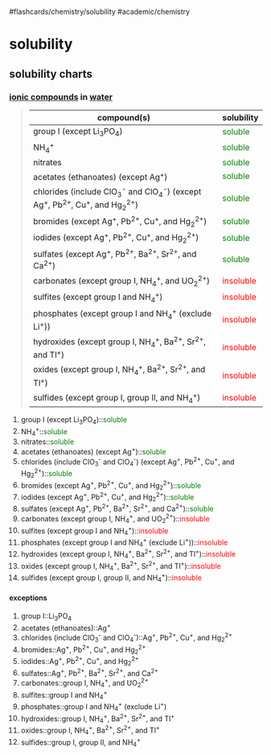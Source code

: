 #flashcards/chemistry/solubility #academic/chemistry

# solubility

## solubility charts

### [ionic compounds](ionic%20compound) in [water](water)
> compound(s) | solubility
> -|-
> group I (except Li<sub>3</sub>PO<sub>4</sub>) | <span style="color: green;">soluble</span>
> NH<sub>4</sub><sup>+</sup> | <span style="color: green;">soluble</span>
> nitrates | <span style="color: green;">soluble</span>
> acetates (ethanoates) (except Ag<sup>+</sup>) | <span style="color: green;">soluble</span>
> chlorides (include ClO<sub>3</sub><sup>-</sup> and ClO<sub>4</sub><sup>-</sup>) (except Ag<sup>+</sup>, Pb<sup>2+</sup>, Cu<sup>+</sup>, and Hg<sub>2</sub><sup>2+</sup>) | <span style="color: green;">soluble</span>
> bromides (except Ag<sup>+</sup>, Pb<sup>2+</sup>, Cu<sup>+</sup>, and Hg<sub>2</sub><sup>2+</sup>) | <span style="color: green;">soluble</span>
> iodides (except Ag<sup>+</sup>, Pb<sup>2+</sup>, Cu<sup>+</sup>, and Hg<sub>2</sub><sup>2+</sup>) | <span style="color: green;">soluble</span>
> sulfates (except Ag<sup>+</sup>, Pb<sup>2+</sup>, Ba<sup>2+</sup>, Sr<sup>2+</sup>, and Ca<sup>2+</sup>) | <span style="color: green;">soluble</span>
> carbonates (except group I, NH<sub>4</sub><sup>+</sup>, and UO<sub>2</sub><sup>2+</sup>) | <span style="color: red;">insoluble</span>
> sulfites (except group I and NH<sub>4</sub><sup>+</sup>) | <span style="color: red;">insoluble</span>
> phosphates (except group I and NH<sub>4</sub><sup>+</sup> (exclude Li<sup>+</sup>)) | <span style="color: red;">insoluble</span>
> hydroxides (except group I, NH<sub>4</sub><sup>+</sup>, Ba<sup>2+</sup>, Sr<sup>2+</sup>, and Tl<sup>+</sup>) | <span style="color: red;">insoluble</span>
> oxides (except group I, NH<sub>4</sub><sup>+</sup>, Ba<sup>2+</sup>, Sr<sup>2+</sup>, and Tl<sup>+</sup>) | <span style="color: red;">insoluble</span>
> sulfides (except group I, group II, and NH<sub>4</sub><sup>+</sup>) | <span style="color: red;">insoluble</span>
1. group I (except Li<sub>3</sub>PO<sub>4</sub>)::<span style="color: green;">soluble</span> <!--SR:!2023-06-11,234,210-->
2. NH<sub>4</sub><sup>+</sup>::<span style="color: green;">soluble</span> <!--SR:!2023-06-07,276,262-->
3. nitrates::<span style="color: green;">soluble</span> <!--SR:!2022-10-28,119,216-->
4. acetates (ethanoates) (except Ag<sup>+</sup>)::<span style="color: green;">soluble</span> <!--SR:!2023-04-15,228,242-->
5. chlorides (include ClO<sub>3</sub><sup>-</sup> and ClO<sub>4</sub><sup>-</sup>) (except Ag<sup>+</sup>, Pb<sup>2+</sup>, Cu<sup>+</sup>, and Hg<sub>2</sub><sup>2+</sup>)::<span style="color: green;">soluble</span> <!--SR:!2023-04-01,222,248-->
6. bromides (except Ag<sup>+</sup>, Pb<sup>2+</sup>, Cu<sup>+</sup>, and Hg<sub>2</sub><sup>2+</sup>)::<span style="color: green;">soluble</span> <!--SR:!2022-10-25,129,246-->
7. iodides (except Ag<sup>+</sup>, Pb<sup>2+</sup>, Cu<sup>+</sup>, and Hg<sub>2</sub><sup>2+</sup>)::<span style="color: green;">soluble</span> <!--SR:!2022-10-24,128,242-->
8. sulfates (except Ag<sup>+</sup>, Pb<sup>2+</sup>, Ba<sup>2+</sup>, Sr<sup>2+</sup>, and Ca<sup>2+</sup>)::<span style="color: green;">soluble</span> <!--SR:!2023-04-22,235,241-->
9. carbonates (except group I, NH<sub>4</sub><sup>+</sup>, and UO<sub>2</sub><sup>2+</sup>)::<span style="color: red;">insoluble</span> <!--SR:!2022-10-30,134,248-->
10. sulfites (except group I and NH<sub>4</sub><sup>+</sup>)::<span style="color: red;">insoluble</span> <!--SR:!2022-11-21,91,206-->
11. phosphates (except group I and NH<sub>4</sub><sup>+</sup> (exclude Li<sup>+</sup>))::<span style="color: red;">insoluble</span> <!--SR:!2023-03-02,192,230-->
12. hydroxides (except group I, NH<sub>4</sub><sup>+</sup>, Ba<sup>2+</sup>, Sr<sup>2+</sup>, and Tl<sup>+</sup>)::<span style="color: red;">insoluble</span> <!--SR:!2023-07-20,273,230-->
13. oxides (except group I, NH<sub>4</sub><sup>+</sup>, Ba<sup>2+</sup>, Sr<sup>2+</sup>, and Tl<sup>+</sup>)::<span style="color: red;">insoluble</span> <!--SR:!2023-03-13,203,230-->
14. sulfides (except group I, group II, and NH<sub>4</sub><sup>+</sup>)::<span style="color: red;">insoluble</span> <!--SR:!2023-03-14,204,238-->

#### exceptions
1. group I::Li<sub>3</sub>PO<sub>4</sub> <!--SR:!2022-11-03,14,210-->
2. acetates (ethanoates)::Ag<sup>+</sup> <!--SR:!2022-12-04,45,210-->
3. chlorides (include ClO<sub>3</sub><sup>-</sup> and ClO<sub>4</sub><sup>-</sup>)::Ag<sup>+</sup>, Pb<sup>2+</sup>, Cu<sup>+</sup>, and Hg<sub>2</sub><sup>2+</sup> <!--SR:!2022-11-08,78,190-->
4. bromides::Ag<sup>+</sup>, Pb<sup>2+</sup>, Cu<sup>+</sup>, and Hg<sub>2</sub><sup>2+</sup> <!--SR:!2022-10-30,69,170-->
5. iodides::Ag<sup>+</sup>, Pb<sup>2+</sup>, Cu<sup>+</sup>, and Hg<sub>2</sub><sup>2+</sup> <!--SR:!2022-11-22,92,210-->
6. sulfates::Ag<sup>+</sup>, Pb<sup>2+</sup>, Ba<sup>2+</sup>, Sr<sup>2+</sup>, and Ca<sup>2+</sup> <!--SR:!2022-10-25,5,230-->
7. carbonates::group I, NH<sub>4</sub><sup>+</sup>, and UO<sub>2</sub><sup>2+</sup> <!--SR:!2022-11-26,96,250-->
8. sulfites::group I and NH<sub>4</sub><sup>+</sup> <!--SR:!2022-11-01,12,210-->
9. phosphates::group I and NH<sub>4</sub><sup>+</sup> (exclude Li<sup>+</sup>) <!--SR:!2022-11-04,15,210-->
10. hydroxides::group I, NH<sub>4</sub><sup>+</sup>, Ba<sup>2+</sup>, Sr<sup>2+</sup>, and Tl<sup>+</sup> <!--SR:!2022-10-25,2,230-->
11. oxides::group I, NH<sub>4</sub><sup>+</sup>, Ba<sup>2+</sup>, Sr<sup>2+</sup>, and Tl<sup>+</sup> <!--SR:!2022-10-28,8,210-->
12. sulfides::group I, group II, and NH<sub>4</sub><sup>+</sup> <!--SR:!2022-11-07,18,190-->
